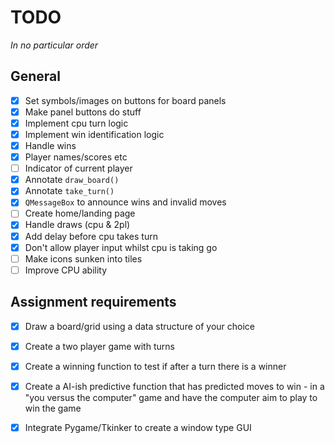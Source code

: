# TODO

*In no particular order*

## General

- [x] Set symbols/images on buttons for board panels
- [x] Make panel buttons do stuff
- [x] Implement cpu turn logic
- [x] Implement win identification logic
- [x] Handle wins
- [x] Player names/scores etc
- [ ] Indicator of current player
- [x] Annotate `draw_board()`
- [x] Annotate `take_turn()`
- [x] `QMessageBox` to announce wins and invalid moves
- [ ] Create home/landing page
- [x] Handle draws (cpu & 2pl)
- [x] Add delay before cpu takes turn
- [x] Don't allow player input whilst cpu is taking go
- [ ] Make icons sunken into tiles
- [ ] Improve CPU ability

## Assignment requirements

- [x] Draw a board/grid using a data structure of your choice
- [x] Create a two player game with turns
- [x] Create a winning function to test if after a turn there is a winner
- [x] Create a AI-ish predictive function that has predicted moves to win - in a "you versus the computer" game and have the computer aim to play to win the game
- [x] Integrate Pygame/Tkinker to create a window type GUI

